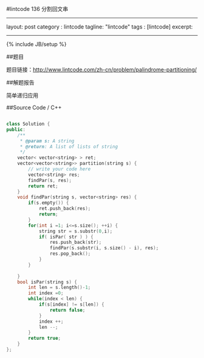 #lintcode 136 分割回文串

---
layout: post
category : lintcode
tagline: "lintcode"
tags : [lintcode]
excerpt: 

---
{% include JB/setup %}

##题目

题目链接：http://www.lintcode.com/zh-cn/problem/palindrome-partitioning/

##解题报告

简单递归应用

##Source Code / C++ 

```C++

class Solution {
public:
    /**
     * @param s: A string
     * @return: A list of lists of string
     */
    vector< vector<string> > ret;
    vector<vector<string>> partition(string s) {
        // write your code here
        vector<string> res;
        findPar(s, res);
        return ret;
    }
    void findPar(string s, vector<string> res) {
        if(s.empty()) {
            ret.push_back(res);
            return;
        }
        for(int i =1; i<=s.size(); ++i) {
            string str = s.substr(0,i);
            if( isPar( str ) ) {
                res.push_back(str);
                findPar(s.substr(i, s.size() - i), res);
                res.pop_back();
            }
        }
        
    }
    bool isPar(string s) {
        int len = s.length()-1;
        int index =0;
        while(index < len) {
            if(s[index] != s[len]) {
                return false;
            }
            index ++;
            len --;
        }
        return true;
    }
};

```